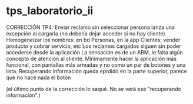 # tps_laboratorio_ii

CORRECCIÓN TP4:
Enviar reclamo sin seleccionar persona lanza una excepción al cargarla (no debería dejar acceder si
no hay cliente)
Homogeneizar los nombres: en bd Personas, en la app Clientes; vender producto y cobrar servicio,
etc
Los reclamos cargados siguen sin poder accederse desde la aplicación
La sensación es de un ABM, le falta algún concepto de atención al cliente. Minimamente hacer la
aplicación más funcional, con pantallas más armadas y no como un par de botones y una lista.
Recuperando información queda eprdido en la parte superior, parece que no hace nada el botón


(el último punto de la corrección lo saqué. No se verá ese "recuperando información".)
